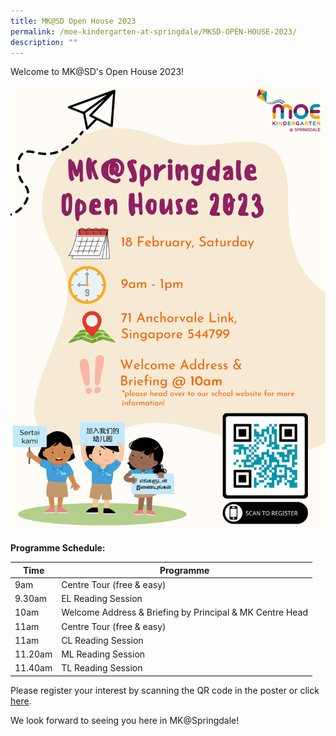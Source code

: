 ```yaml
---
title: MK@SD Open House 2023
permalink: /moe-kindergarten-at-springdale/MKSD-OPEN-HOUSE-2023/
description: ""
---
```




Welcome to MK@SD's Open House 2023!

![](/images/2023%20Open%20House%20Poster%20(1).png)

**Programme Schedule:**


| Time | Programme 
| ----------- | ----------- | 
| 9am     | Centre Tour (free & easy)
| 9.30am  | EL Reading Session| 
| 10am     | Welcome Address & Briefing by Principal & MK Centre Head| 
| 11am     | Centre Tour (free & easy)
| 11am     | CL Reading Session
| 11.20am     | ML Reading Session
| 11.40am     | TL Reading Session

Please register your interest by scanning the QR code in the poster or click [here](https://www.eventbrite.com/e/2023-mk-open-house-tickets-505734434307?utm_campaign=open+house+&utm_medium=email&utm_source=PMKs).

We look forward to seeing you here in MK@Springdale!